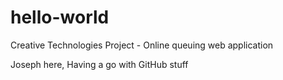 # hello-world
Creative Technologies Project - Online queuing web application

Joseph here, Having a go with GitHub stuff

